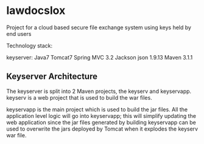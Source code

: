 lawdocslox
==========

Project for a cloud based secure file exchange system using keys held by end users

Technology stack:

keyserver:
	Java7
	Tomcat7
	Spring MVC 3.2
	Jackson json 1.9.13
	Maven 3.1.1


Keyserver Architecture
----------------------

The keyserver is split into 2 Maven projects, the keyserv and keyservapp.
keyserv is a web project that is used to build the war files. 

keyservapp is the main project which is used to build the jar files. All the 
application level logic will go into keyservapp; this will simplify updating the
web application since the jar files generated by building keyservapp can be
used to overwrite the jars deployed by Tomcat when it explodes the keyserv 
war file.
